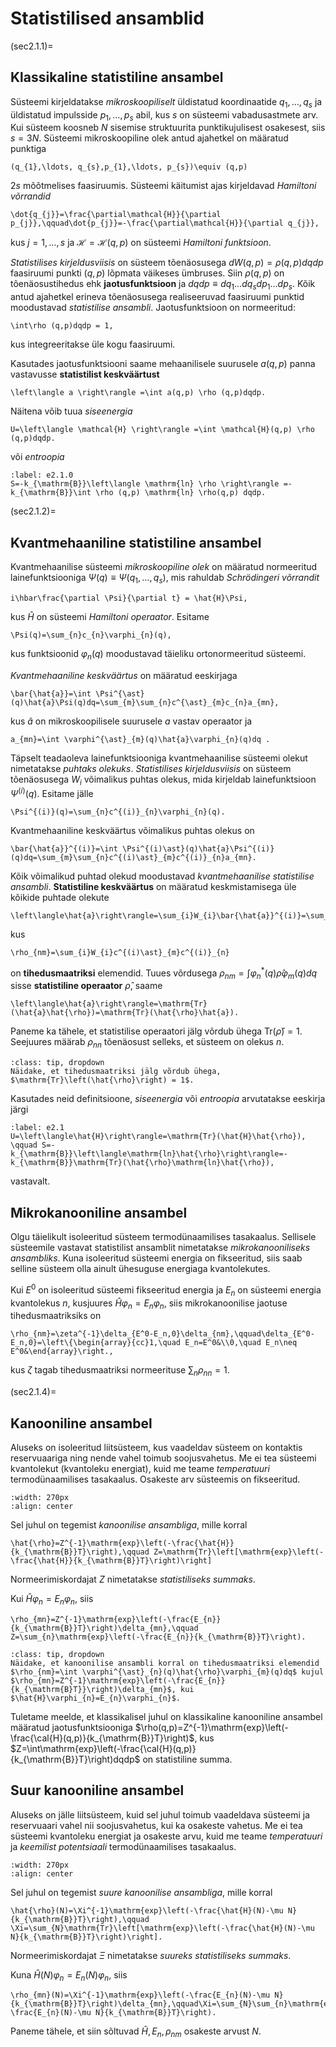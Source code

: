 # Statistilised ansamblid

(sec2.1.1)=
## Klassikaline statistiline ansambel
Süsteemi kirjeldatakse *mikroskoopiliselt* üldistatud koordinaatide $q_{1},\ldots, q_{s}$ ja üldistatud impulsside $p_{1},\ldots, p_{s}$ abil, kus $s$ on süsteemi vabadusastmete arv. Kui süsteem koosneb $N$ sisemise struktuurita punktikujulisest osakesest, siis $s=3N$. Süsteemi mikroskoopiline olek antud ajahetkel on määratud punktiga
```{math}
(q_{1},\ldots, q_{s},p_{1},\ldots, p_{s})\equiv (q,p)
```
$2s$ mõõtmelises faasiruumis. Süsteemi käitumist ajas kirjeldavad *Hamiltoni võrrandid*
```{math}
\dot{q_{j}}=\frac{\partial\mathcal{H}}{\partial p_{j}},\qquad\dot{p_{j}}=-\frac{\partial\mathcal{H}}{\partial q_{j}},
```
kus $j=1,\ldots, s$ ja $\mathcal{H}=\mathcal{H}(q,p)$ on süsteemi *Hamiltoni funktsioon*.

*Statistilises kirjeldusviisis* on süsteem tõenäosusega $dW(q,p)=\rho (q,p)dqdp$ faasiruumi punkti $(q,p)$ lõpmata väikeses ümbruses. Siin $\rho (q,p)$ on tõenäosustihedus ehk **jaotusfunktsioon** ja $dqdp\equiv dq_{1}\ldots dq_{s}dp_{1}\ldots dp_{s}$. Kõik antud ajahetkel erineva tõenäosusega realiseeruvad faasiruumi punktid moodustavad *statistilise ansambli*. Jaotusfunktsioon on normeeritud:
```{math}
\int\rho (q,p)dqdp = 1,
```
kus integreeritakse üle kogu faasiruumi.

Kasutades jaotusfunktsiooni saame mehaanilisele suurusele $a(q,p)$ panna vastavusse **statistilist keskväärtust**
```{math}
\left\langle a \right\rangle =\int a(q,p) \rho (q,p)dqdp.
```
Näitena võib tuua *siseenergia*
```{math}
U=\left\langle \mathcal{H} \right\rangle =\int \mathcal{H}(q,p) \rho (q,p)dqdp.
```
või *entroopia*
```{math}
:label: e2.1.0
S=-k_{\mathrm{B}}\left\langle \mathrm{ln} \rho \right\rangle =-k_{\mathrm{B}}\int \rho (q,p) \mathrm{ln} \rho(q,p) dqdp.
```

(sec2.1.2)=
## Kvantmehaaniline statistiline ansambel

Kvantmehaanilise süsteemi *mikroskoopiline olek* on määratud normeeritud lainefunktsiooniga $\Psi(q)\equiv\Psi(q_{1},\ldots, q_{s})$,
mis rahuldab *Schrödingeri võrrandit*

```{math}
i\hbar\frac{\partial \Psi}{\partial t} = \hat{H}\Psi,
```
kus $\hat{H}$ on süsteemi *Hamiltoni operaator*. Esitame 
```{math}
\Psi(q)=\sum_{n}c_{n}\varphi_{n}(q),
```
kus funktsioonid $\varphi_{n}(q)$ moodustavad täieliku ortonormeeritud süsteemi.

*Kvantmehaaniline keskväärtus* on määratud eeskirjaga
```{math}
\bar{\hat{a}}=\int \Psi^{\ast}(q)\hat{a}\Psi(q)dq=\sum_{m}\sum_{n}c^{\ast}_{m}c_{n}a_{mn},
```
kus $\hat{a}$ on mikroskoopilisele suurusele $a$ vastav operaator ja
```{math}
a_{mn}=\int \varphi^{\ast}_{m}(q)\hat{a}\varphi_{n}(q)dq .
```

Täpselt teadaoleva lainefunktsiooniga kvantmehaanilise süsteemi olekut nimetatakse *puhtaks olekuks*. *Statistilises kirjeldusviisis* on süsteem tõenäosusega $W_{i}$ võimalikus puhtas olekus, mida kirjeldab lainefunktsioon $\Psi^{(i)}(q)$. Esitame jälle
```{math}
\Psi^{(i)}(q)=\sum_{n}c^{(i)}_{n}\varphi_{n}(q).
```
Kvantmehaaniline keskväärtus võimalikus puhtas olekus on
```{math}
\bar{\hat{a}}^{(i)}=\int \Psi^{(i)\ast}(q)\hat{a}\Psi^{(i)}(q)dq=\sum_{m}\sum_{n}c^{(i)\ast}_{m}c^{(i)}_{n}a_{mn}.
```

Kõik võimalikud puhtad olekud moodustavad *kvantmehaanilise statistilise ansambli*. **Statistiline keskväärtus** on määratud keskmistamisega üle kõikide puhtade olekute
```{math}
\left\langle\hat{a}\right\rangle=\sum_{i}W_{i}\bar{\hat{a}}^{(i)}=\sum_{m}\sum_{n}a_{mn}\rho_{nm},
```
kus
```{math}
\rho_{nm}=\sum_{i}W_{i}c^{(i)\ast}_{m}c^{(i)}_{n}
```
on **tihedusmaatriksi** elemendid. Tuues võrdusega $\rho_{nm}=\int \varphi^{\ast}_{n}(q)\hat{\rho}\varphi_{m}(q)dq$ sisse **statistiline operaator** $\hat{\rho}$, saame
```{math}
\left\langle\hat{a}\right\rangle=\mathrm{Tr}(\hat{a}\hat{\rho})=\mathrm{Tr}(\hat{\rho}\hat{a}).
```
Paneme ka tähele, et statistilise operaatori jälg võrdub ühega $\mathrm{Tr}(\hat{\rho})=1$. Seejuures määrab $\rho_{nn}$ tõenäosust selleks, et süsteem on olekus $n$.

```{admonition} Ülesanne
:class: tip, dropdown
Näidake, et tihedusmaatriksi jälg võrdub ühega, $\mathrm{Tr}\left(\hat{\rho}\right) = 1$.
```

Kasutades neid definitsioone, *siseenergia* või *entroopia* arvutatakse eeskirja järgi
```{math}
:label: e2.1
U=\left\langle\hat{H}\right\rangle=\mathrm{Tr}(\hat{H}\hat{\rho}), \qquad S=-k_{\mathrm{B}}\left\langle\mathrm{ln}\hat{\rho}\right\rangle=-k_{\mathrm{B}}\mathrm{Tr}(\hat{\rho}\mathrm{ln}\hat{\rho}),
```
vastavalt.

## Mikrokanooniline ansambel

Olgu täielikult isoleeritud süsteem termodünaamilises tasakaalus. Sellisele süsteemile vastavat statistilist ansamblit nimetatakse *mikrokanooniliseks ansambliks*.
Kuna isoleeritud süsteemi energia on fikseeritud, siis saab selline süsteem olla ainult ühesuguse energiaga kvantolekutes.

Kui $E^0$ on isoleeritud süsteemi fikseeritud energia ja $E_n$ on süsteemi energia kvantolekus $n$, kusjuures $\hat H\varphi_n=E_n\varphi_n$, siis mikrokanoonilise jaotuse tihedusmaatriksiks on
```{math}
\rho_{nm}=\zeta^{-1}\delta_{E^0-E_n,0}\delta_{nm},\qquad\delta_{E^0-E_n,0}=\left\{\begin{array}{cc}1,\quad E_n=E^0&\\0,\quad E_n\neq E^0&\end{array}\right.,
```
kus $\zeta$ tagab tihedusmaatriksi normeerituse $\sum_n \rho_{nn}=1$.

(sec2.1.4)=
## Kanooniline ansambel

Aluseks on isoleeritud liitsüsteem, kus vaadeldav süsteem on kontaktis reservuaariga ning nende vahel toimub soojusvahetus. Me ei tea süsteemi kvantolekut (kvantoleku energiat), kuid me teame *temperatuuri* termodünaamilises tasakaalus. Osakeste arv süsteemis on fikseeritud. 
```{image} ../imgs/im21_1.svg
:width: 270px
:align: center
```
Sel juhul on tegemist *kanoonilise ansambliga*, mille korral
```{math}
\hat{\rho}=Z^{-1}\mathrm{exp}\left(-\frac{\hat{H}}{k_{\mathrm{B}}T}\right),\qquad Z=\mathrm{Tr}\left[\mathrm{exp}\left(-\frac{\hat{H}}{k_{\mathrm{B}}T}\right)\right]
```
Normeerimiskordajat $Z$ nimetatakse *statistiliseks summaks*.

Kui $\hat{H}\varphi_{n}=E_{n}\varphi_{n}$, siis
```{math}
\rho_{mn}=Z^{-1}\mathrm{exp}\left(-\frac{E_{n}}{k_{\mathrm{B}}T}\right)\delta_{mn},\qquad Z=\sum_{n}\mathrm{exp}\left(-\frac{E_{n}}{k_{\mathrm{B}}T}\right).
```
```{admonition} Ülesanne
:class: tip, dropdown
Näidake, et kanoonilise ansambli korral on tihedusmaatriksi elemendid $\rho_{nm}=\int \varphi^{\ast}_{n}(q)\hat{\rho}\varphi_{m}(q)dq$ kujul
$\rho_{mn}=Z^{-1}\mathrm{exp}\left(-\frac{E_{n}}{k_{\mathrm{B}T}}\right)\delta_{mn}$, kui $\hat{H}\varphi_{n}=E_{n}\varphi_{n}$.
```

Tuletame meelde, et klassikalisel juhul on klassikaline kanooniline ansambel määratud jaotusfunktsiooniga $\rho(q,p)=Z^{-1}\mathrm{exp}\left(-\frac{\cal{H}(q,p)}{k_{\mathrm{B}}T}\right)$, kus $Z=\int\mathrm{exp}\left(-\frac{\cal{H}(q,p)}{k_{\mathrm{B}}T}\right)dqdp$ on statistiline summa.

## Suur kanooniline ansambel

Aluseks on jälle liitsüsteem, kuid sel juhul toimub vaadeldava süsteemi ja reservuaari vahel nii soojusvahetus, kui ka osakeste vahetus. Me ei tea süsteemi kvantoleku energiat ja osakeste arvu, kuid me teame *temperatuuri* ja *keemilist potentsiaali* termodünaamilises tasakaalus. 
```{image} ../imgs/im21_2.svg
:width: 270px
:align: center
```
Sel juhul on tegemist *suure kanoonilise ansambliga*, mille korral
```{math}
\hat{\rho}(N)=\Xi^{-1}\mathrm{exp}\left(-\frac{\hat{H}(N)-\mu N}{k_{\mathrm{B}}T}\right),\qquad \Xi=\sum_{N}\mathrm{Tr}\left[\mathrm{exp}\left(-\frac{\hat{H}(N)-\mu N}{k_{\mathrm{B}}T}\right)\right].
```
Normeerimiskordajat $\Xi$ nimetatakse *suureks statistiliseks summaks*.

Kuna $\hat{H}(N)\varphi_{n}=E_{n}(N)\varphi_{n}$, siis
```{math}
\rho_{mn}(N)=\Xi^{-1}\mathrm{exp}\left(-\frac{E_{n}(N)-\mu N}{k_{\mathrm{B}}T}\right)\delta_{mn},\qquad\Xi=\sum_{N}\sum_{n}\mathrm{exp}\left(-\frac{E_{n}(N)-\mu N}{k_{\mathrm{B}}T}\right).
```
Paneme tähele, et siin sõltuvad $\hat H,E_n,\rho_{nm}$ osakeste arvust $N$.
